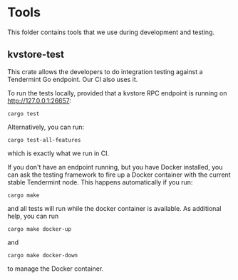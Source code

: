 # Tools
This folder contains tools that we use during development and testing.

## kvstore-test
This crate allows the developers to do integration testing against a Tendermint Go endpoint. Our CI also uses it.

To run the tests locally, provided that a kvstore RPC endpoint is running on http://127.0.0.1:26657:
```shell
cargo test
```

Alternatively, you can run:
```shell
cargo test-all-features
```
which is exactly what we run in CI.

If you don't have an endpoint running, but you have Docker installed, you can ask the testing framework to fire up a
Docker container with the current stable Tendermint node. This happens automatically if you run:
```shell
cargo make
```

and all tests will run while the docker container is available. As additional help, you can run

```shell
cargo make docker-up
```

and

```shell
cargo make docker-down
```

to manage the Docker container.
